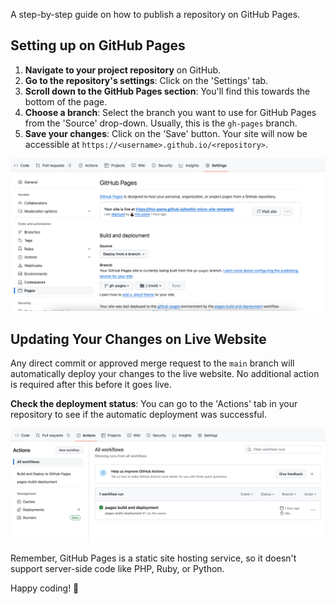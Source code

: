 A step-by-step guide on how to publish a repository on GitHub Pages.

## Setting up on GitHub Pages
1. **Navigate to your project repository** on GitHub.
2. **Go to the repository's settings**: Click on the 'Settings' tab.
3. **Scroll down to the GitHub Pages section**: You'll find this towards the bottom of the page.
4. **Choose a branch**: Select the branch you want to use for GitHub Pages from the 'Source' drop-down. Usually, this is the `gh-pages` branch.
5. **Save your changes**: Click on the 'Save' button. Your site will now be accessible at `https://<username>.github.io/<repository>`.

![Publish](./assets/githubpages.png)


## Updating Your Changes on Live Website

Any direct commit or approved merge request to the `main` branch will automatically deploy your changes to the live website. No additional action is required after this before it goes live.

**Check the deployment status**: You can go to the 'Actions' tab in your repository to see if the automatic deployment was successful.

![Publish](./assets/actions.png)


Remember, GitHub Pages is a static site hosting service, so it doesn't support server-side code like PHP, Ruby, or Python.

Happy coding! 🚀